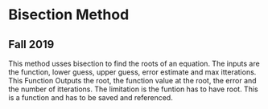 # Bisection Method
## Fall 2019
This method usses bisection to find the roots of an equation.
The inputs are the function, lower guess, upper guess, error estimate and max itterations.
This Function Outputs the root, the function value at the root, the error and the number of itterations.
The limitation is the funtion has to have root.
This is a function and has to be saved and referenced. 
